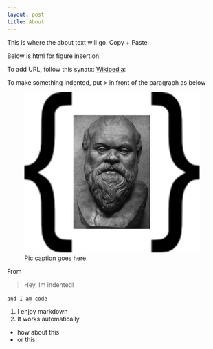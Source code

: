 ```yaml
---
layout: post
title: About
---
```


This is where the about text will go. Copy + Paste. 

Below is html for figure insertion.

To add URL, follow this synatx: [Wikipedia](https://en.wikipedia.org/wiki/Christopher_Hitchens):

To make something indented, put > in front of the paragraph as below

<figure>
  <img alt="Socrates" src="assets/images/set_of_soc.jpg" />
  <figcaption>
      Pic caption goes here.
  </figcaption>
</figure>

From 

>Hey, Im indented!

``and I am code``

1. I enjoy markdown
2. It works automatically 

* how about this
* or this

